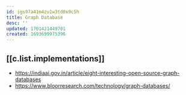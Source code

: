 ```yaml
---
id: igs97a41m4zu1w3td0x9c5h
title: Graph Database
desc: ''
updated: 1701421449701
created: 1693699975396
---
```


## [[c.list.implementations]]

- https://indiaai.gov.in/article/eight-interesting-open-source-graph-databases
- https://www.bloorresearch.com/technology/graph-databases/